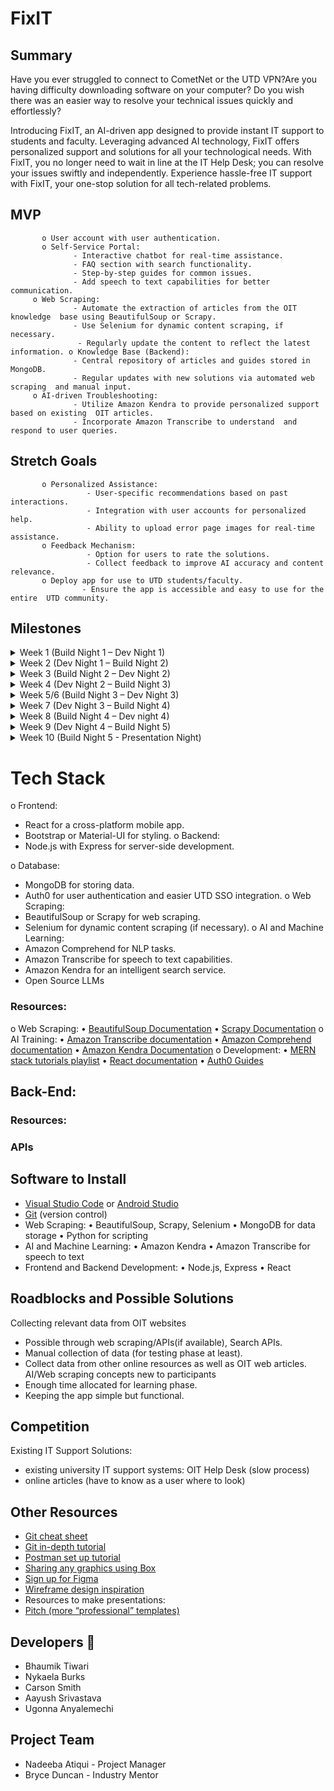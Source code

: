 # FixIT


## Summary

Have you ever struggled to connect to CometNet or the UTD VPN?Are you having difficulty downloading software on your computer? Do you wish there was an easier way to resolve your technical issues quickly and effortlessly?

Introducing FixIT, an AI-driven app designed to provide instant IT support to students and faculty. Leveraging advanced AI technology, FixIT offers personalized support and solutions for all your technological needs. With FixIT, you no longer need to wait in line at the IT Help Desk; you can resolve your issues swiftly and independently. Experience hassle-free IT support with FixIT, your one-stop solution for all tech-related problems.

## MVP
           o User account with user authentication. 
           o Self-Service Portal: 
                  - Interactive chatbot for real-time assistance. 
                  - FAQ section with search functionality. 
                  - Step-by-step guides for common issues. 
                  - Add speech to text capabilities for better communication.    
         o Web Scraping: 
                  - Automate the extraction of articles from the OIT knowledge  base using BeautifulSoup or Scrapy. 
                  - Use Selenium for dynamic content scraping, if necessary.
                   - Regularly update the content to reflect the latest information. o Knowledge Base (Backend): 
                  - Central repository of articles and guides stored in MongoDB. 
                  - Regular updates with new solutions via automated web scraping  and manual input. 
         o AI-driven Troubleshooting: 
                  - Utilize Amazon Kendra to provide personalized support based on existing  OIT articles. 
                  - Incorporate Amazon Transcribe to understand  and respond to user queries. 


## Stretch Goals

           o Personalized Assistance: 
                     - User-specific recommendations based on past interactions.
                     - Integration with user accounts for personalized help. 
                     - Ability to upload error page images for real-time assistance.
           o Feedback Mechanism: 
                     - Option for users to rate the solutions.
                     - Collect feedback to improve AI accuracy and content relevance. 
           o Deploy app for use to UTD students/faculty. 
                    - Ensure the app is accessible and easy to use for the entire  UTD community. 

## Milestones

<details>
  <summary>Week 1 (Build Night 1 – Dev Night 1)</summary>

  - Meet team, decide frontend/backend teams, set up  
development environment, finalize tech stack. 


  **Before Design Day**

  - Familiarize yourself with tech stack (link resources)
    - Frontend: React
    - Backend: MongoDB, Node, Express, AWS services

  **Design Day**

  - Setup:
    - Create react app
    - Create MongoDB project.
    - Github repo
    -Flesh out collective vision for the app 
    -Identify common IT issues and solutions 
    -Learn basics of MERN Stack 


  **Tasks:**

  - Front-end:
    - Create low fidelity wireframes (Figma if familiar)
    - Learn React (tutorials)
  - Backend:
    - Learn MongoDB
    - Set up the server and database.
    - Learn basics of Auth0 and Web scraping Set-up
    - Research open source LLMs

  **Dev Night 1:**

  - Troubleshoot github/react/mongoDB setup issues if any.

</details>

<details>
  <summary>Week 2 (Dev Night 1 – Build Night 2)</summary>

  **Team meeting**

  - Flesh out full vision of the App

  **Front-end:**

  - Learn React
  - Show High fidelity Figma pages (as many pages as possible)
  - Code Sign-up/Login/User page screens 
  - Start coding “Self-Service Portal” screens by breaking it down into  different sections. 
 


  **Backend:**
  
  - Develop web scraping scripts using BeautifulSoup or Scrapy to  extract articles. 
  - Set up a database to store web-scraped data information.
  - Set up user authentication.
  - Research Amazon Transcribe.

  **Build Night 2:**

  **Front-end:**

  - Figma pages (complete core pages)
  - Login pages (implemented)

  **Back-end:**

  - User Authentication complete
  - Able to store user information in the database (user models created)
  - Able to store web-scrapped information in the database (primary testing of accuracy of data collected)
  - Show initial database design
    
</details>

<details>
  <summary>Week 3 (Build Night 2 – Dev Night 2)</summary>

  **Team meeting:**

  **Front-end and Backend Integration:**

  - User Auth Backend with Login Pages Frontend

  **Frontend:**

  - Finalize UI Design for all pages
  - Start coding “Self-Service Portal” screens by breaking it down into  different sections. 

  **Back-end:**

  - Set up a database to store web-scrapped data accurately
  - Research Amazon transcribe

  **Dev Night 2:**

  - Troubleshoot errors
  - Make up for delayed parts/edit design choices if needed.
    
</details>

<details>
  <summary>Week 4 (Dev Night 2 – Build Night 3)</summary>

  **Team meeting:**

  **Frontend:**

  - Finish Self-Service Portal
  - Start on other pages (based on priority level)
    
  **Back-end:**

  - Start fine tuning LLMs
  - Implement ability to convert speech to text capabilities.


  **Build Night 3:**

  **Front end:**

  - Self-Service Portal (complete)

  **Backend:**

  - Database storage set up (complete)
  - Discuss potential roadblocks/delays
</details>

<details>
  <summary>Week 5/6 (Build Night 3 – Dev Night 3) </summary>

  **Team meeting:**

  - Address errors
  - Fix up missing tasks
  - Set clear expectations for the next week
  - Finish core features 
 
  **Front-end:**

  - Finish required pages
  - Revise design

  **Back-end:**

 1. Content Integration: 
    - Import scraped content into the knowledge base. 
    - Ensure proper formatting and categorization of articles.
    2. AI Integration: 
       - Integrate NLP models for the chatbot to understand and  respond to user queries. 
       - Integrate Amazon Kendra for search capabilities.


  **Full-stack:**

  - Research integration of Open AI for personalized recommendations

  **Dev Night 3:**

  - Integration of finished parts
    
</details>

<details>
  <summary>Week 7 (Dev Night 3 – Build Night 4)</summary>

  - Backend and frontend communication to finish integrating backend with frontend to connect and test.
  - Polish up MVP
  - AI Update

  **Back-end:**

  - Ensure proper collection of data, and proper response to user queries
    
</details>

<details>
  <summary>Week 8 (Build Night 4 – Dev night 4)</summary>

  - Finish Features
</details>

<details>
  <summary>Week 9 (Dev Night 4 – Build Night 5)</summary>

  - Work on Stretch goals/any last-minute troubleshooting
</details>

<details>
  <summary>Week 10 (Build Night 5 - Presentation Night)</summary>

  - Practice presentation
</details>


# Tech Stack

o Frontend: 
 - React for a cross-platform mobile app. 
 - Bootstrap or Material-UI for styling. 
o Backend: 
 - Node.js with Express for server-side development. 
 
o Database: 
 - MongoDB for storing data. 
 - Auth0 for user authentication and easier UTD SSO integration. 
o Web Scraping: 
 - BeautifulSoup or Scrapy for web scraping.
 - Selenium for dynamic content scraping (if necessary). 
o AI and Machine Learning: 
- Amazon Comprehend for NLP tasks. 
- Amazon Transcribe for speech to text capabilities.
- Amazon Kendra for an intelligent search service.
- Open Source LLMs


### Resources:
o Web Scraping: 
           • [BeautifulSoup Documentation](https://pypi.org/project/beautifulsoup4/)
           • [Scrapy Documentation](https://docs.scrapy.org/en/latest/)
o AI Training: 
           • [Amazon Transcribe documentation](https://docs.aws.amazon.com/transcribe/) 
           • [Amazon Comprehend documentation](https://docs.aws.amazon.com/comprehend/)
           •  [Amazon Kendra Documentation](https://docs.aws.amazon.com/kendra/)
o Development: 
           • [MERN stack tutorials playlist](https://www.youtube.com/watch?v=98BzS5Oz5E4&list=PL4cUxeGkcC9iJ_KkrkBZWZRHVwnzLIoUE)
           • [React documentation](https://react.dev/)
           • [Auth0 Guides](https://auth0.com/docs)


## Back-End:

### Resources: 


### APIs

## Software to Install

- [Visual Studio Code](https://code.visualstudio.com/) or [Android Studio](https://developer.android.com/studio)
- [Git](https://git-scm.com/downloads) (version control)
- Web Scraping: 
            • BeautifulSoup, Scrapy, Selenium 
            • MongoDB for data storage 
            • Python for scripting 
- AI and Machine Learning: 
             • Amazon Kendra
             • Amazon Transcribe for speech to text
- Frontend and Backend Development: 
             • Node.js, Express 
             • React 

## Roadblocks and Possible Solutions

 Collecting relevant data from OIT websites 
  - Possible through web scraping/APIs(if available), Search  APIs. 
  - Manual collection of data (for testing phase at least). 
  - Collect data from other online resources as well as OIT web articles.
  AI/Web scraping concepts new to participants 
  - Enough time allocated for learning phase.
  - Keeping the app simple but functional.

## Competition

Existing IT Support Solutions: 
 - existing university IT support systems: OIT Help Desk (slow  process) 
 - online articles (have to know as a user where to look)

## Other Resources

 - [Git cheat sheet](https://education.github.com/git-cheat-sheet-education.pdf)
 - [Git in-depth tutorial](https://youtu.be/RGOj5yH7evk)
 - [Postman set up tutorial](https://youtu.be/3eHJkcA8mTs)
 - [Sharing any graphics using Box](https://utdallas.account.box.com/login)
 - [Sign up for Figma](https://www.figma.com/signup)
 - [Wireframe design inspiration](https://dribbble.com/shots/popular/web-design)
 - Resources to make presentations:
 - [Pitch (more “professional” templates)](https://pitch.com/)
 
## Developers 👥
- Bhaumik Tiwari
- Nykaela Burks
- Carson Smith
- Aayush Srivastava
- Ugonna Anyalemechi

## Project Team
- Nadeeba Atiqui - Project Manager
- Bryce Duncan - Industry Mentor

